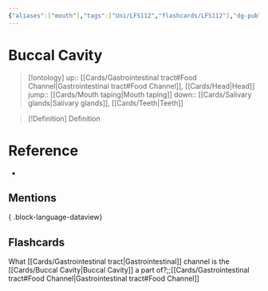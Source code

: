 ```yaml
---
{"aliases":["mouth"],"tags":["Uni/LFS112","flashcards/LFS112"],"dg-publish":true,"permalink":"/cards/buccal-cavity/","dgPassFrontmatter":true}
---
```


# Buccal Cavity

> [!ontology]
> up:: [[Cards/Gastrointestinal tract#Food Channel\|Gastrointestinal tract#Food Channel]], [[Cards/Head\|Head]]
> jump:: [[Cards/Mouth taping\|Mouth taping]]
> down:: [[Cards/Salivary glands\|Salivary glands]], [[Cards/Teeth\|Teeth]]

> [!Definition] Definition

# Reference

- 

## Mentions


{ .block-language-dataview}

## Flashcards

What [[Cards/Gastrointestinal tract\|Gastrointestinal]] channel is the [[Cards/Buccal Cavity\|Buccal Cavity]] a part of?;;[[Cards/Gastrointestinal tract#Food Channel\|Gastrointestinal tract#Food Channel]]
<!--SR:!2023-08-19,3,250-->